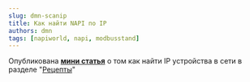 ```yaml
---
slug: dmn-scanip
title: Как найти NAPI по IP
authors: dmn
tags: [napiworld, napi, modbusstand]
---
```


Опубликована **[мини статья](../../software/notes/findip/)** о том как найти IP устройства в сети в разделе "[Рецепты](/software/category/рецепты-napi)"
